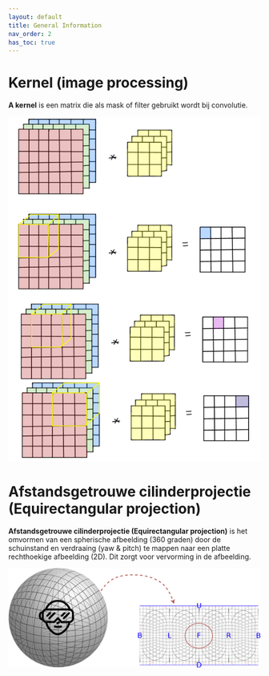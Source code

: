 ```yaml
---
layout: default
title: General Information
nav_order: 2
has_toc: true
---
```


# Kernel (image processing)

**A kernel** is een matrix die als mask of filter gebruikt wordt bij convolutie.

![kernel!](../images/kernel.png "RGB layers Kernel")


# Afstandsgetrouwe cilinderprojectie (Equirectangular projection)

**Afstandsgetrouwe cilinderprojectie (Equirectangular projection)** is het omvormen van een spherische afbeelding (360 graden)
door de schuinstand en verdraaing (yaw & pitch) te mappen naar een platte rechthoekige afbeelding (2D). Dit zorgt voor vervorming in de afbeelding.

![Equirectangular projection!](../images/Equirectangular-projection.png "Equirectangular projection")
